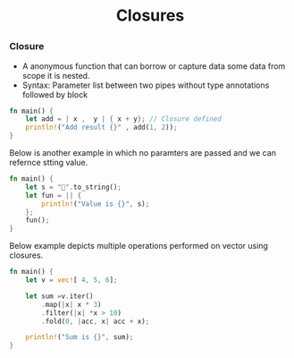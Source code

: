 <h1 style="text-align:center;"> Closures  </p>

### Closure
* A anonymous function that can borrow or capture data some data from scope it is nested.
* Syntax: Parameter list between two pipes without type annotations followed by block
```rust
fn main() {
    let add = | x ,  y | { x + y}; // Closure defined
    println!("Add result {}" , add(1, 2));
}
```

Below is another example in which no paramters are passed and we can refernce stting value.
```rust
fn main() {
    let s = "🍓".to_string();
    let fun = || {
        println!("Value is {}", s);
    };
    fun();
}
```

Below example depicts multiple operations performed on vector using closures.
```rust
fn main() {
    let v = vec![ 4, 5, 6];

    let sum =v.iter()
        .map(|x| x * 3)
        .filter(|x| *x > 10)
        .fold(0, |acc, x| acc + x);

    println!("Sum is {}", sum);
}
```